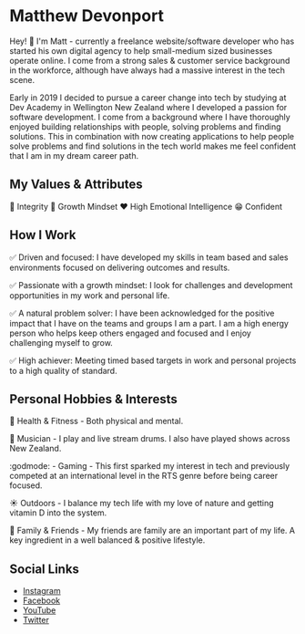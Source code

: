# Matthew Devonport

Hey! :wave: I'm Matt - currently a freelance website/software developer who has started his own digital agency to help small-medium sized businesses operate online. I come from a strong sales & customer service background in the workforce, although have always had a massive interest in the tech scene. 

Early in 2019 I decided to pursue a career change into tech by studying at Dev Academy in Wellington New Zealand where I developed a passion for software development. I come from a background where I have thoroughly enjoyed building relationships with people, solving problems and finding solutions. This in combination with now creating applications to help people solve problems and find solutions in the tech world makes me feel confident that I am in my dream career path.

## My Values & Attributes

:key: Integrity
:thought_balloon: Growth Mindset
:heart: High Emotional Intelligence
:grin: Confident

## How I Work

:white_check_mark: Driven and focused: I have developed my skills in team based and sales
environments focused on delivering outcomes and results.

:white_check_mark: Passionate with a growth mindset: I look for challenges and development
opportunities in my work and personal life.

:white_check_mark: A natural problem solver: I have been acknowledged for the positive impact that I
have on the teams and groups I am a part. I am a high energy person who helps
keep others engaged and focused and I enjoy challenging myself to grow.

:white_check_mark: High achiever: Meeting timed based targets in work and personal projects to a high
quality of standard.

## Personal Hobbies & Interests

:muscle: Health & Fitness - Both physical and mental.

:musical_score: Musician - I play and live stream drums. I also have played shows across New Zealand.

:godmode: - Gaming - This first sparked my interest in tech and previously competed at an international level in the RTS genre before being career focused.

:sunny: Outdoors - I balance my tech life with my love of nature and getting vitamin D into the system.

:revolving_hearts: Family & Friends - My friends are family are an important part of my life. A key ingredient in a well balanced & positive lifestyle.

## Social Links

- [Instagram](http://instagram.com/matthew_devonport)
- [Facebook](http://facebook.com/matthewdevonport)
- [YouTube](http://youtube.com/roarpowernz)
- [Twitter](http://twitter.com/matt_devonport)








